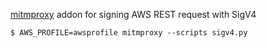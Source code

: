 [mitmproxy](https://github.com/mitmproxy/mitmproxy) addon for signing AWS REST request with SigV4

```console
$ AWS_PROFILE=awsprofile mitmproxy --scripts sigv4.py
```
